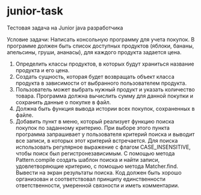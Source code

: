 # junior-task
Тестовая задача на Junior java разработчика

Условие задачи:
Написать консольную программу для учета покупок. В программе должен быть список доступных продуктов (яблоки, бананы, апельсины, груши, ананасы), для каждого продукта задается цена.
1. Определить классы продуктов, в которых будут храниться название продукта и его цена. 
2. Создать сущность, которая будет возвращать объект класса продукта в зависимости от выбранного пользователем продукта.
3. Пользователь может выбрать нужный продукт и указать количество товара. Программа должна вычислить сумму для данной покупки и сохранить данные о покупке в файл. 
4. Должна быть функция вывода истории всех покупок, сохраненных в файле.
5. Добавить пункт в меню, который реализует функцию поиска покупок по заданному критерию. При выборе этого пункта программа запрашивает у пользователя критерий поиска и выводит все записи, в которых этот критерий встречается. Для поиска использовать регулярное выражение с флагом CASE_INSENSITIVE, чтобы поиск был регистронезависимым. С помощью метода Pattern.compile создать шаблон поиска и найти записи, удовлетворяющие критерию, с помощью метода Matcher.find. Вывести на экран результаты поиска.
Код должен быть хорошо организован и соответствовал принципу единственности ответственности, умеренной связности и иметь комментарии.
